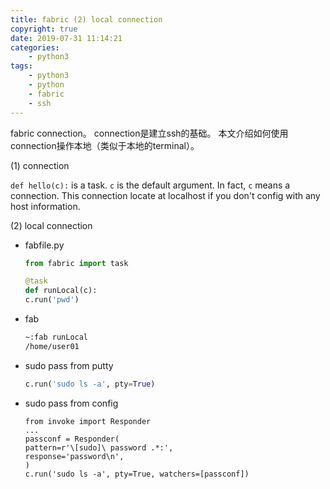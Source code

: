```yaml
---
title: fabric (2) local connection
copyright: true
date: 2019-07-31 11:14:21
categories:
    - python3
tags:
    - python3
    - python
    - fabric
    - ssh
---
```

fabric connection。
connection是建立ssh的基础。
本文介绍如何使用connection操作本地（类似于本地的terminal）。

<!-- more -->

(1) connection

`def hello(c):` is a task. `c` is the default argument. In fact, `c` means a connection. This connection locate at localhost if you don't config with any host information.

(2) local connection

+ fabfile.py

    ```python
    from fabric import task

    @task
    def runLocal(c):
    c.run('pwd')
    ```

+ fab
  
    ```bash
    ~:fab runLocal
    /home/user01
    ```

+ sudo pass from putty
  
    ```python
    c.run('sudo ls -a', pty=True)
    ```

+ sudo pass from config

    ```
    from invoke import Responder
    ...
    passconf = Responder(
    pattern=r'\[sudo]\ password .*:',
    response='password\n',
    )
    c.run('sudo ls -a', pty=True, watchers=[passconf])
    ```
